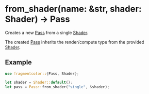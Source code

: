 # from_shader(name: &str, shader: Shader) -> Pass

Creates a new [Pass](https://fragmentcolor.org/api/core/pass) from a single [Shader](https://fragmentcolor.org/api/core/shader).

The created [Pass](https://fragmentcolor.org/api/core/pass) inherits the render/compute type from the provided [Shader](https://fragmentcolor.org/api/core/shader).

## Example

```rust
use fragmentcolor::{Pass, Shader};

let shader = Shader::default();
let pass = Pass::from_shader("single", &shader);
```
